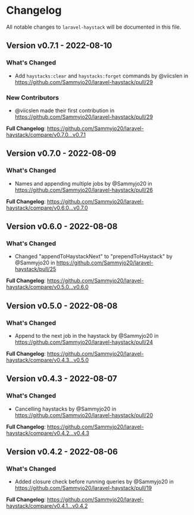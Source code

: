 # Changelog

All notable changes to `laravel-haystack` will be documented in this file.

## Version v0.7.1 - 2022-08-10

### What's Changed

- Add `haystacks:clear` and `haystacks:forget` commands by @viicslen in https://github.com/Sammyjo20/laravel-haystack/pull/29

### New Contributors

- @viicslen made their first contribution in https://github.com/Sammyjo20/laravel-haystack/pull/29

**Full Changelog**: https://github.com/Sammyjo20/laravel-haystack/compare/v0.7.0...v0.7.1

## Version v0.7.0 - 2022-08-09

### What's Changed

- Names and appending multiple jobs by @Sammyjo20 in https://github.com/Sammyjo20/laravel-haystack/pull/26

**Full Changelog**: https://github.com/Sammyjo20/laravel-haystack/compare/v0.6.0...v0.7.0

## Version v0.6.0 - 2022-08-08

### What's Changed

- Changed "appendToHaystackNext" to "prependToHaystack" by @Sammyjo20 in https://github.com/Sammyjo20/laravel-haystack/pull/25

**Full Changelog**: https://github.com/Sammyjo20/laravel-haystack/compare/v0.5.0...v0.6.0

## Version v0.5.0 - 2022-08-08

### What's Changed

- Append to the next job in the haystack by @Sammyjo20 in https://github.com/Sammyjo20/laravel-haystack/pull/24

**Full Changelog**: https://github.com/Sammyjo20/laravel-haystack/compare/v0.4.3...v0.5.0

## Version v0.4.3 - 2022-08-07

### What's Changed

- Cancelling haystacks by @Sammyjo20 in https://github.com/Sammyjo20/laravel-haystack/pull/20

**Full Changelog**: https://github.com/Sammyjo20/laravel-haystack/compare/v0.4.2...v0.4.3

## Version v0.4.2 - 2022-08-06

### What's Changed

- Added closure check before running queries by @Sammyjo20 in https://github.com/Sammyjo20/laravel-haystack/pull/19

**Full Changelog**: https://github.com/Sammyjo20/laravel-haystack/compare/v0.4.1...v0.4.2
